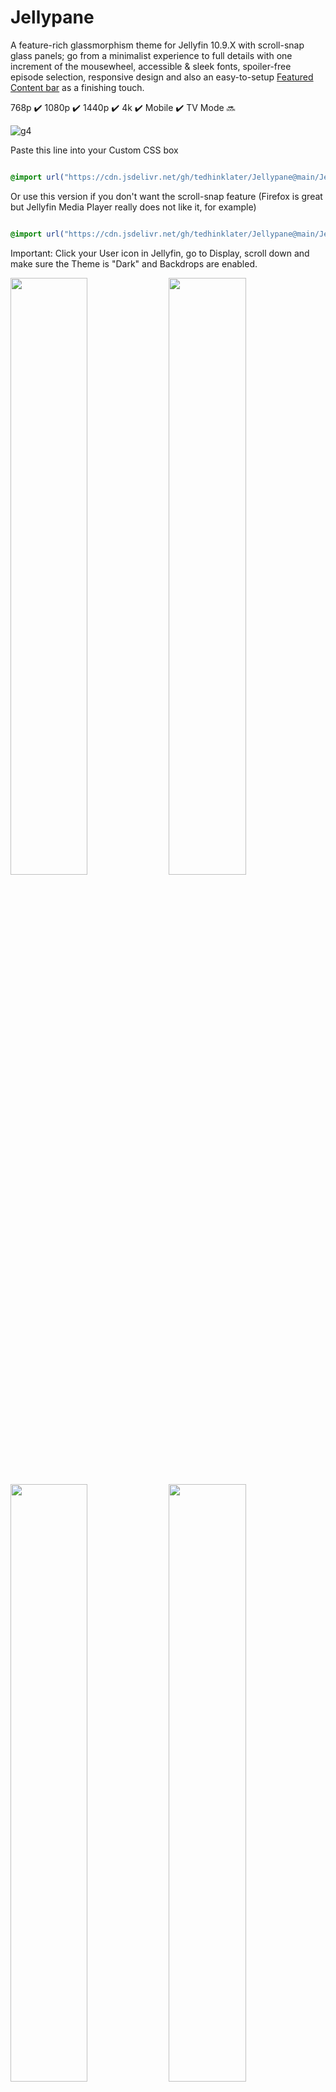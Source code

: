 # Jellypane

A feature-rich glassmorphism theme for Jellyfin 10.9.X with scroll-snap glass panels; go from a minimalist experience to full details with one increment of the mousewheel, accessible & sleek fonts, spoiler-free episode selection, responsive design and also an easy-to-setup [Featured Content bar](https://github.com/tedhinklater/finality?tab=readme-ov-file#featured-content-bar-by-bobhasnosoul-and-sethbacon) as a finishing touch.

768p :heavy_check_mark: 1080p :heavy_check_mark: 1440p :heavy_check_mark: 4k :heavy_check_mark: Mobile :heavy_check_mark: TV Mode :soon:

![g4](https://github.com/user-attachments/assets/fa677b51-c3f9-4c02-ac2c-9d2958cee8c4)

Paste this line into your Custom CSS box

```css

@import url("https://cdn.jsdelivr.net/gh/tedhinklater/Jellypane@main/Jellypane.css");

```

Or use this version if you don't want the scroll-snap feature (Firefox is great but Jellyfin Media Player really does not like it, for example)

```css

@import url("https://cdn.jsdelivr.net/gh/tedhinklater/Jellypane@main/Jellypane(NoSnap).css");

```

Important: Click your User icon in Jellyfin, go to Display, scroll down and make sure the Theme is "Dark" and Backdrops are enabled.

<img src="https://github.com/user-attachments/assets/aee07281-033f-45c0-b429-e9331f9f802e" width="49.5%" height="49.5%" /> <img src="https://github.com/user-attachments/assets/541e029e-c004-46b6-936c-02f08ca1c89d" width="49.5%" height="49.5%" />
<img src="https://github.com/user-attachments/assets/a4766a42-1507-408c-96c7-7547e7e987e5" width="49.5%" height="49.5%" /> <img src="https://github.com/user-attachments/assets/33a5e3ab-00ce-4793-bd08-2a6911f225a8" width="49.5%" height="49.5%" /> 
<img src="https://github.com/user-attachments/assets/ef609f5c-5ff5-43f6-b8aa-37c4ad45275b" width="49.5%" height="49.5%" /> <img src="https://github.com/user-attachments/assets/44b76cb9-e601-480c-bd78-2c2df3aa0aa3" width="49.5%" height="49.5%" />
<img src="https://github.com/user-attachments/assets/c13ddad0-b549-4fc5-9b2c-5de2265e07db" width="49.5%" height="49.5%" /> <img src="https://github.com/user-attachments/assets/c509227c-e040-4dc0-9d3d-6f73f2b84873" width="49.5%" height="49.5%" />
<img src="https://github.com/user-attachments/assets/4c346766-991d-40d6-b32e-fd792ec25ec4" width="49.5%" height="49.5%" /> <img src="https://github.com/user-attachments/assets/9764d9a5-9b99-4835-b395-b156dfd40bc5" width="49.5%" height="49.5%" />
